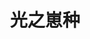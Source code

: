 ---
layout: album
permalink: /gallery/Sky
title: 光之崽种
id: 2
thumbnail: https://ning-blog-1304206373.cos.ap-nanjing.myqcloud.com/image/gallery/Sky/SKY_20200720_135647_.jpg
---